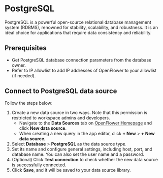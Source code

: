# PostgreSQL

PostgreSQL is a powerful open-source relational database management system (RDBMS), renowned for stability, scalability, and robustness. It is an ideal choice for applications that require data consistency and reliability.

## Prerequisites

* Get PostgreSQL database connection parameters from the database owner.
* Refer to IP allowlist to add IP addresses of OpenFlower to your allowlist (if needed).

## Connect to PostgreSQL data source

Follow the steps below:

1. Create a new data source in two ways. Note that this permission is restricted to workspace admins and developers.
   * Navigate to the **Data Sources** tab on [OpenFlower Homepage](https://lowcoder.dev) and click **New data source**.
   * When creating a new query in the app editor, click **+ New** > **+ New data source**.
2. Select **Database** > **PostgreSQL** as the data source type.
3. Set its name and configure general settings, including host, port, and database name. You can also set the user name and a password.
4. (Optional) Click **Test connection** to check whether the new data source is successfully connected.
5. Click **Save**, and it will be saved to your data source library.
